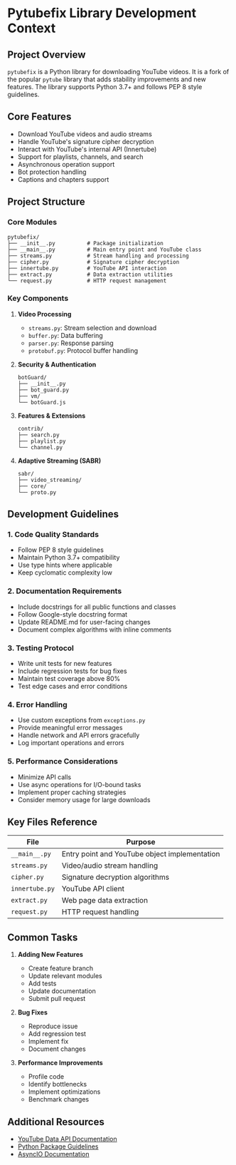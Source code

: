 # Pytubefix Library Development Context

## Project Overview

`pytubefix` is a Python library for downloading YouTube videos. It is a fork of the popular `pytube` library that adds stability improvements and new features. The library supports Python 3.7+ and follows PEP 8 style guidelines.

## Core Features

- Download YouTube videos and audio streams
- Handle YouTube's signature cipher decryption
- Interact with YouTube's internal API (Innertube)
- Support for playlists, channels, and search
- Asynchronous operation support
- Bot protection handling
- Captions and chapters support

## Project Structure

### Core Modules
```
pytubefix/
├── __init__.py          # Package initialization
├── __main__.py          # Main entry point and YouTube class
├── streams.py           # Stream handling and processing
├── cipher.py            # Signature cipher decryption
├── innertube.py         # YouTube API interaction
├── extract.py           # Data extraction utilities
└── request.py           # HTTP request management
```

### Key Components

1. **Video Processing**
   - `streams.py`: Stream selection and download
   - `buffer.py`: Data buffering
   - `parser.py`: Response parsing
   - `protobuf.py`: Protocol buffer handling

2. **Security & Authentication**
   ```
   botGuard/
   ├── __init__.py
   ├── bot_guard.py
   ├── vm/
   └── botGuard.js
   ```

3. **Features & Extensions**
   ```
   contrib/
   ├── search.py
   ├── playlist.py
   └── channel.py
   ```

4. **Adaptive Streaming (SABR)**
   ```
   sabr/
   ├── video_streaming/
   ├── core/
   └── proto.py
   ```

## Development Guidelines

### 1. Code Quality Standards
- Follow PEP 8 style guidelines
- Maintain Python 3.7+ compatibility
- Use type hints where applicable
- Keep cyclomatic complexity low

### 2. Documentation Requirements
- Include docstrings for all public functions and classes
- Follow Google-style docstring format
- Update README.md for user-facing changes
- Document complex algorithms with inline comments

### 3. Testing Protocol
- Write unit tests for new features
- Include regression tests for bug fixes
- Maintain test coverage above 80%
- Test edge cases and error conditions

### 4. Error Handling
- Use custom exceptions from `exceptions.py`
- Provide meaningful error messages
- Handle network and API errors gracefully
- Log important operations and errors

### 5. Performance Considerations
- Minimize API calls
- Use async operations for I/O-bound tasks
- Implement proper caching strategies
- Consider memory usage for large downloads

## Key Files Reference

| File | Purpose |
|------|---------|
| `__main__.py` | Entry point and YouTube object implementation |
| `streams.py` | Video/audio stream handling |
| `cipher.py` | Signature decryption algorithms |
| `innertube.py` | YouTube API client |
| `extract.py` | Web page data extraction |
| `request.py` | HTTP request handling |

## Common Tasks

1. **Adding New Features**
   - Create feature branch
   - Update relevant modules
   - Add tests
   - Update documentation
   - Submit pull request

2. **Bug Fixes**
   - Reproduce issue
   - Add regression test
   - Implement fix
   - Document changes

3. **Performance Improvements**
   - Profile code
   - Identify bottlenecks
   - Implement optimizations
   - Benchmark changes

## Additional Resources

- [YouTube Data API Documentation](https://developers.google.com/youtube/v3)
- [Python Package Guidelines](https://packaging.python.org/tutorials/packaging-projects/)
- [AsyncIO Documentation](https://docs.python.org/3/library/asyncio.html)
